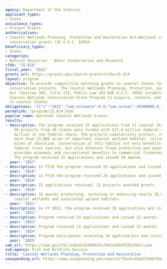 ```yaml
---
agency: Department of the Interior
applicant_types:
- State
assistance_types:
- Project Grants
authorizations:
- Coastal Wetlands Planning, Protection and Restoration Act—National coastal wetlands
  conservation grants (16 U.S.C. §3954.
beneficiary_types:
- State
categories:
- Natural Resources - Water Conservation and Research
cfda: '15.614'
fiscal_year: '2022'
grants_url: https://grants.gov/search-grants?cfda=15.614
layout: program
objective: To provide competitive matching grants to coastal States for coastal wetlands
  conservation projects. The Coastal Wetlands Planning, Protection, and Restoration
  Act (Section 305, Title III, Public Law 101-646 U.S.C. 3954) established the National
  Coastal Wetlands Conservation Grant Program to acquire, restore, and enhance wetlands
  in coastal States.
obligations: '[{"x":"2022","sam_estimate":0.0,"sam_actual":20100000.0,"usa_spending_actual":19048239.55},{"x":"2023","sam_estimate":19800000.0,"sam_actual":19900000.0,"usa_spending_actual":19949165.53},{"x":"2024","sam_estimate":10800000.0,"sam_actual":0.0,"usa_spending_actual":10635063.72}]'
permalink: /program/15.614.html
popular_name: National Coastal Wetlands Grants
results:
- description: The program received 25 applications from 11 coastal States. Of these,
    20 projects from 10 states were funded with $17.4 million federal share and $20.3
    million in non-federal share. The projects cumulatively protect, restore or enhance
    more than 13,000 acres of important coastal wetland habitat, including several
    miles of shoreline. Conservation of this habitat not only benefits coastal-dependent
    federal trust species, but also enhances flood protection and water quality, and
    provides economic and recreational benefits to commercial fishermen and anglers.
    The program received 25 applications and issued 20 awards.
  year: '2017'
- description: In FY18 the program received 29 applications and issued 22 awards.
  year: '2018'
- description: In FY19 the program received 28 applications and issued 22 awards.
  year: '2019'
- description: 22 applications received, 22 projects awarded grants.
  year: '2020'
- description: 33 awards protecting, restoring or enhancing nearly 28,000 acres of
    coastal wetlands and associated upland habitats.
  year: '2021'
- description: In FY 2022, the program received 28 applications and issued 25 awards.
  year: '2022'
- description: Program received 23 applications and issued 22 awards.
  year: '2023'
- description: Program received 12 applications and issued 12 awards.
  year: '2024'
- description: Program anticipates receiving 34 applications and issuing 30 awards
  year: '2025'
sam_url: https://sam.gov/fal/23b2dcd19d914fa7941ad564f5951581/view
sub-agency: Fish and Wildlife Service
title: 'Coastal Wetlands Planning, Protection and Restoration '
usaspending_url: https://www.usaspending.gov/search/?hash=3bbd1febb79ad6efadc60f3c5af392c6
---
```

